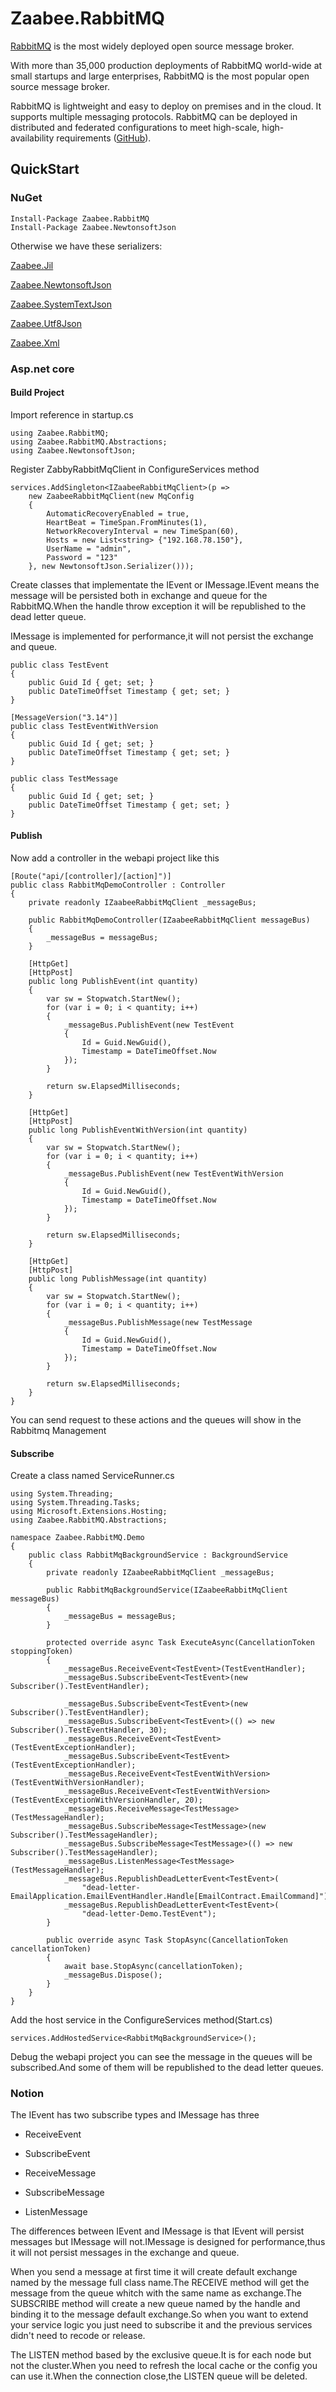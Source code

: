 # Zaabee.RabbitMQ

[RabbitMQ](http://www.rabbitmq.com/) is the most widely deployed open source message broker.

With more than 35,000 production deployments of RabbitMQ world-wide at small startups and large enterprises, RabbitMQ is the most popular open source message broker.

RabbitMQ is lightweight and easy to deploy on premises and in the cloud. It supports multiple messaging protocols. RabbitMQ can be deployed in distributed and federated configurations to meet high-scale, high-availability requirements ([GitHub](https://github.com/rabbitmq/rabbitmq-server)).

## QuickStart

### NuGet

```CLI
Install-Package Zaabee.RabbitMQ
Install-Package Zaabee.NewtonsoftJson
```

Otherwise we have these serializers:

[Zaabee.Jil](https://github.com/Mutuduxf/Zaabee.Serializers/tree/master/src/Zaabee.MsgPack)

[Zaabee.NewtonsoftJson](https://github.com/Mutuduxf/Zaabee.Serializers/tree/master/src/Zaabee.NewtonsoftJson)

[Zaabee.SystemTextJson](https://github.com/Mutuduxf/Zaabee.Serializers/tree/master/src/Zaabee.SystemTextJson)

[Zaabee.Utf8Json](https://github.com/Mutuduxf/Zaabee.Serializers/tree/master/src/Zaabee.Utf8Json)

[Zaabee.Xml](https://github.com/Mutuduxf/Zaabee.Serializers/tree/master/src/Zaabee.Xml)

### Asp.net core

#### Build Project

Import reference in startup.cs

```CSharp
using Zaabee.RabbitMQ;
using Zaabee.RabbitMQ.Abstractions;
using Zaabee.NewtonsoftJson;
```

Register ZabbyRabbitMqClient in ConfigureServices method

```CSharp
services.AddSingleton<IZaabeeRabbitMqClient>(p =>
    new ZaabeeRabbitMqClient(new MqConfig
    {
        AutomaticRecoveryEnabled = true,
        HeartBeat = TimeSpan.FromMinutes(1),
        NetworkRecoveryInterval = new TimeSpan(60),
        Hosts = new List<string> {"192.168.78.150"},
        UserName = "admin",
        Password = "123"
    }, new NewtonsoftJson.Serializer()));
```

Create classes that implementate the IEvent or IMessage.IEvent means the message will be persisted both in exchange and queue for the RabbitMQ.When the handle throw exception it will be republished to the dead letter queue.

IMessage is implemented for performance,it will not persist the exchange and queue.

```CSharp
public class TestEvent
{
    public Guid Id { get; set; }
    public DateTimeOffset Timestamp { get; set; }
}

[MessageVersion("3.14")]
public class TestEventWithVersion
{
    public Guid Id { get; set; }
    public DateTimeOffset Timestamp { get; set; }
}

public class TestMessage
{
    public Guid Id { get; set; }
    public DateTimeOffset Timestamp { get; set; }
}
```

#### Publish

Now add a controller in the webapi project like this

```CSharp
[Route("api/[controller]/[action]")]
public class RabbitMqDemoController : Controller
{
    private readonly IZaabeeRabbitMqClient _messageBus;

    public RabbitMqDemoController(IZaabeeRabbitMqClient messageBus)
    {
        _messageBus = messageBus;
    }

    [HttpGet]
    [HttpPost]
    public long PublishEvent(int quantity)
    {
        var sw = Stopwatch.StartNew();
        for (var i = 0; i < quantity; i++)
        {
            _messageBus.PublishEvent(new TestEvent
            {
                Id = Guid.NewGuid(),
                Timestamp = DateTimeOffset.Now
            });
        }

        return sw.ElapsedMilliseconds;
    }

    [HttpGet]
    [HttpPost]
    public long PublishEventWithVersion(int quantity)
    {
        var sw = Stopwatch.StartNew();
        for (var i = 0; i < quantity; i++)
        {
            _messageBus.PublishEvent(new TestEventWithVersion
            {
                Id = Guid.NewGuid(),
                Timestamp = DateTimeOffset.Now
            });
        }

        return sw.ElapsedMilliseconds;
    }

    [HttpGet]
    [HttpPost]
    public long PublishMessage(int quantity)
    {
        var sw = Stopwatch.StartNew();
        for (var i = 0; i < quantity; i++)
        {
            _messageBus.PublishMessage(new TestMessage
            {
                Id = Guid.NewGuid(),
                Timestamp = DateTimeOffset.Now
            });
        }

        return sw.ElapsedMilliseconds;
    }
}
```

You can send request to these actions and the queues will show in the Rabbitmq Management

#### Subscribe

Create a class named ServiceRunner.cs

```CSharp
using System.Threading;
using System.Threading.Tasks;
using Microsoft.Extensions.Hosting;
using Zaabee.RabbitMQ.Abstractions;

namespace Zaabee.RabbitMQ.Demo
{
    public class RabbitMqBackgroundService : BackgroundService
    {
        private readonly IZaabeeRabbitMqClient _messageBus;

        public RabbitMqBackgroundService(IZaabeeRabbitMqClient messageBus)
        {
            _messageBus = messageBus;
        }

        protected override async Task ExecuteAsync(CancellationToken stoppingToken)
        {
            _messageBus.ReceiveEvent<TestEvent>(TestEventHandler);
            _messageBus.SubscribeEvent<TestEvent>(new Subscriber().TestEventHandler);

            _messageBus.SubscribeEvent<TestEvent>(new Subscriber().TestEventHandler);
            _messageBus.SubscribeEvent<TestEvent>(() => new Subscriber().TestEventHandler, 30);
            _messageBus.ReceiveEvent<TestEvent>(TestEventExceptionHandler);
            _messageBus.SubscribeEvent<TestEvent>(TestEventExceptionHandler);
            _messageBus.ReceiveEvent<TestEventWithVersion>(TestEventWithVersionHandler);
            _messageBus.ReceiveEvent<TestEventWithVersion>(TestEventExceptionWithVersionHandler, 20);
            _messageBus.ReceiveMessage<TestMessage>(TestMessageHandler);
            _messageBus.SubscribeMessage<TestMessage>(new Subscriber().TestMessageHandler);
            _messageBus.SubscribeMessage<TestMessage>(() => new Subscriber().TestMessageHandler);
            _messageBus.ListenMessage<TestMessage>(TestMessageHandler);
            _messageBus.RepublishDeadLetterEvent<TestEvent>(
                "dead-letter-EmailApplication.EmailEventHandler.Handle[EmailContract.EmailCommand]");
            _messageBus.RepublishDeadLetterEvent<TestEvent>(
                "dead-letter-Demo.TestEvent");
        }

        public override async Task StopAsync(CancellationToken cancellationToken)
        {
            await base.StopAsync(cancellationToken);
            _messageBus.Dispose();
        }
    }
}
```

Add the host service in the ConfigureServices method(Start.cs)

```CSharp
services.AddHostedService<RabbitMqBackgroundService>();
```

Debug the webapi project you can see the message in the queues will be subscribed.And some of them will be republished to the dead letter queues.

### Notion

The IEvent has two subscribe types and IMessage has three

* ReceiveEvent
* SubscribeEvent

* ReceiveMessage
* SubscribeMessage
* ListenMessage

The differences between IEvent and IMessage is that IEvent will persist messages but IMessage will not.IMessage is designed for performance,thus it will not persist messages in the exchange and queue.

When you send a message at first time it will create default exchange named by the message full class name.The RECEIVE method will get the message from the queue whitch with the same name as exchange.The SUBSCRIBE method will create a new queue named by the handle and binding it to the message default exchange.So when you want to extend your service logic you just need to subscribe it and the previous services didn't need to recode or release.

The LISTEN method based by the exclusive queue.It is for each node but not the cluster.When you need to refresh the local cache or the config you can use it.When the connection close,the LISTEN queue will be deleted.
